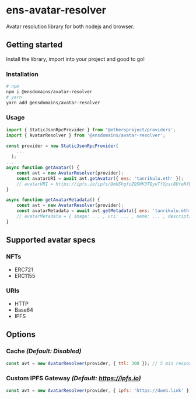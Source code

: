 # ens-avatar-resolver

Avatar resolution library for both nodejs and browser.

## Getting started

Install the library, import into your project and good to go!

### Installation

```bash
# npm
npm i @ensdomains/avatar-resolver
# yarn
yarn add @ensdomains/avatar-resolver
```

### Usage

```js
import { StaticJsonRpcProvider } from '@ethersproject/providers';
import { AvatarResolver } from '@ensdomains/avatar-resolver';

const provider = new StaticJsonRpcProvider(
    ...
  );
...
async function getAvatar() {
    const avt = new AvatarResolver(provider);
    const avatarURI = await avt.getAvatar({ ens: 'tanrikulu.eth' });
    // avatarURI = https://ipfs.io/ipfs/QmUShgfoZQSHK3TQyuTfUpsc8UfeNfD8KwPUvDBUdZ4nmR
}

async function getAvatarMetadata() {
    const avt = new AvatarResolver(provider);
    const avatarMetadata = await avt.getMetadata({ ens: 'tanrikulu.eth' });
    // avatarMetadata = { image: ... , uri: ... , name: ... , description: ... }
}
```

## Supported avatar specs

### NFTs
- ERC721
- ERC1155

### URIs
- HTTP
- Base64
- IPFS

## Options

### Cache _(Default: Disabled)_
```js
const avt = new AvatarResolver(provider, { ttl: 300 }); // 5 min response cache in memory
```

### Custom IPFS Gateway _(Default: https://ipfs.io)_
```js
const avt = new AvatarResolver(provider, { ipfs: 'https://dweb.link' });
```

